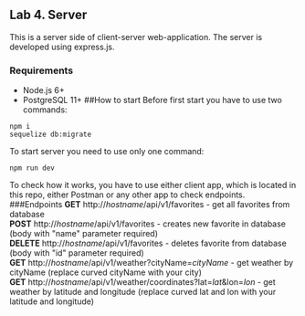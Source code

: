 ## Lab 4. Server
This is a server side of client-server web-application. The server is developed using express.js.
### Requirements
* Node.js 6+
* PostgreSQL 11+
##How to start
Before first start you have to use two commands:
```$xslt
npm i
sequelize db:migrate
```
To start server you need to use only one command:
```$xslt
npm run dev
```
To check how it works, you have to use either client app, which is located in this repo,
either Postman or any other app to check endpoints.
###Endpoints
**GET** http://*hostname*/api/v1/favorites - get all favorites from database \
**POST** http://*hostname*/api/v1/favorites - creates new favorite in database
(body with "name" parameter required) \
**DELETE** http://*hostname*/api/v1/favorites - deletes favorite from database
(body with "id" parameter required) \
**GET** http://*hostname*/api/v1/weather?cityName=*cityName* - get weather by cityName
(replace curved cityName with your city) \
**GET** http://*hostname*/api/v1/weather/coordinates?lat=*lat*&lon=*lon* - 
get weather by latitude and longitude (replace curved lat and lon with your latitude and longitude)